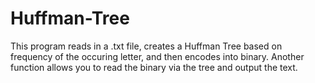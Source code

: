 # Huffman-Tree

This program reads in a .txt file, creates a Huffman Tree based on frequency of the occuring letter, and then encodes into binary. Another function allows you to read the binary via the tree and output the text. 
